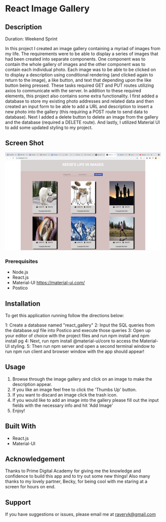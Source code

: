 # React Image Gallery


## Description

Duration: Weekend Sprint

In this project I created an image gallery containing a myriad of images from my life. The requirements were to be able to display a series of images that had been created into separate components. One component was to contain the whole gallery of images and the other component was to contain each individual photo. Each image was to be able to be clicked on to display a description using conditional rendering (and clicked again to return to the image), a like button, and text that depending upon the like button being pressed. These tasks required GET and PUT routes utilizing axios to communicate with the server. In addition to these required elements, this project also contains some extra functionality. I first added a database to store my existing photo addresses and related data and then created an input form to be able to add a URL and description to insert a new photo into the gallery (this requiring a POST route to send data to database). Next I added a delete button to delete an image from the gallery and the database (required a DELETE route). And lastly, I utilized Material UI to add some updated styling to my project. 

## Screen Shot

<img src="Screen Shot 2021-05-02 at 5.46.40 PM.png">

### Prerequisites

- Node.js
- React.js 
- Material-UI https://material-ui.com/
- Postico


## Installation

To get this application running follow the directions below:

1: Create a database named "react_gallery"
2: Input the SQL queries from the database.sql file into Postico and execute those queries
3: Open up your editor of choice with the project files and run npm install and npm install pg
4: Next, run npm install @material-ui/core to access the Material-UI styling.
5: Then run npm server and open a second terminal window to run npm run client and browser window with the app should appear!

## Usage

1. Browse through the image gallery and click on an image to make the description appear.
2. If you like an image feel free to click the 'Thumbs Up' button.
3. If you want to discard an image click the trash icon.
4. If you would like to add an image into the gallery please fill out the input fields with the necessary info and hit 'Add Image'
5. Enjoy!

## Built With
- React.js
- Material-UI


## Acknowledgement 
Thanks to Prime Digital Academy for giving me the knowledge and confidence to build this app and to try out some new things! Also many thanks to my lovely partner, Becky, for being cool with me staring at a screen for hours on end.

## Support
If you have suggestions or issues, please email me at raveryk@gmail.com
